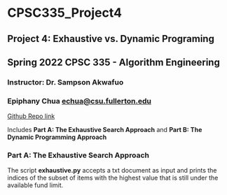 # CPSC335_Project4
## Project 4: Exhaustive vs. Dynamic Programing 
## Spring 2022 CPSC 335 - Algorithm Engineering 
### Instructor: Dr. Sampson Akwafuo

### Epiphany Chua echua@csu.fullerton.edu

[Github Repo link](https://github.com/echua3/CPSC335_Project4 "CPSC 335 Project 4 git repository")

Includes **Part A: The Exhaustive Search Approach** and **Part B: The Dynamic Programming Approach**
### Part A: The Exhaustive Search Approach
The script **exhaustive.py** accepts a txt document as input and prints the
indices of the subset of items with the highest value that is still under the 
available fund limit.
